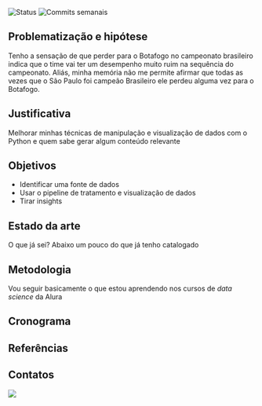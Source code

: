 ![Status](https://img.shields.io/badge/status-Em%20desenvolvimento-green?style=plastic)
![Commits semanais](https://img.shields.io/github/commit-activity/w/exata0mente/SP_nao_perder_para_o_Botafogo?style=plastic)

## Problematização e hipótese

Tenho a sensação de que perder para o Botafogo no campeonato brasileiro indica que o time vai ter um desempenho muito ruim na sequência do campeonato. Aliás, minha memória não me permite afirmar que todas as vezes que o São Paulo foi campeão Brasileiro ele perdeu alguma vez para o Botafogo.

## Justificativa

Melhorar minhas técnicas de manipulação e visualização de dados com o Python e quem sabe gerar algum conteúdo relevante

## Objetivos

- Identificar uma fonte de dados
- Usar o pipeline de tratamento e visualização de dados
- Tirar insights

## Estado da arte

O que já sei? Abaixo um pouco do que já tenho catalogado

## Metodologia

Vou seguir basicamente o que estou aprendendo nos cursos de *data science* da Alura

## Cronograma

## Referências

## Contatos

<div>
<a href="https://www.linkedin.com/in/rbezerraa/" target="_blank"><img src="https://img.shields.io/badge/-LinkedIn-%230077B5?style=for-the-badge&logo=linkedin&logoColor=white" target="_blank"></a>  